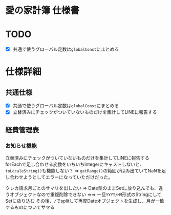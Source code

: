 # 愛の家計簿 仕様書

# TODO
- [x] 共通で使うグローバル定数は`globalConst`にまとめる

# 仕様詳細

## 共通仕様
- [x] 共通で使うグローバル定数は`globalConst`にまとめる
- [x] 立替済みにチェックがついていないものだけを集計してLINEに報告する

## 経費管理表

### お知らせ機能

立替済みにチェックがついていないものだけを集計してLINEに報告する
forEachで足し合わせる変数をいちいちIntegerにキャストしないと、`toLocaleString()`も機能しない？
=> `getRange()`の範囲がはみ出ていてNaNを足し合わせようとしてエラーになっていただけだった。

クレカ請求月ごとのサマリを出したい
=> Date型のままSetに放り込んでも、違うオブジェクトなので重複削除できない
=>=> 一旦`YYYY/MM`形式のStringにしてSetに放り込む
その後、`/`でsplitして再度Dateオブジェクトを生成し、月が一致するものについてサマる